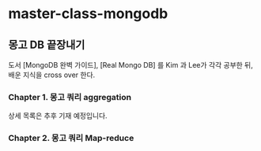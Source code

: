 # master-class-mongodb

몽고 DB 끝장내기
---
도서 [MongoDB 완벽 가이드], [Real Mongo DB] 를 Kim 과 Lee가 각각 공부한 뒤, 
배운 지식을 cross over 한다. 


### Chapter 1. 몽고 쿼리 aggregation
상세 목록은 추후 기재 예정입니다.
### Chapter 2. 몽고 쿼리 Map-reduce


